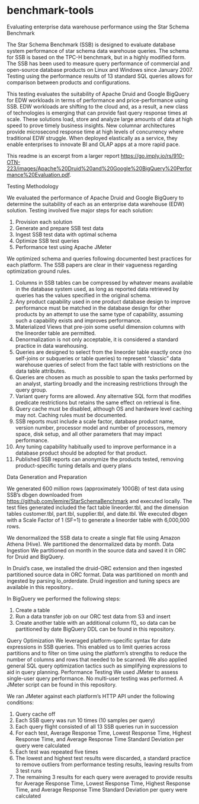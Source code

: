 # benchmark-tools

Evaluating enterprise data warehouse performance using the Star Schema Benchmark 

The Star Schema Benchmark (SSB) is designed to evaluate database system performance of star schema data warehouse queries. The schema for SSB is based on the TPC-H benchmark, but in a highly modified form. The SSB has been used to measure query performance of commercial and open-source database products on Linux and Windows since January 2007. Testing using the performance results of 13 standard SQL queries allows for comparison between products and configurations. 

This testing evaluates the suitability of Apache Druid and Google BigQuery for EDW workloads in terms of performance and price-performance using SSB. EDW workloads are shifting to the cloud and, as a result, a new class of technologies is emerging that can provide fast query response times at scale. These solutions load, store and analyze large amounts of data at high speed to prove timely business insights. New columnar architectures provide microsecond response time at high levels of concurrency where traditional EDW struggle. When deployed elastically as a service, they enable enterprises to innovate BI and OLAP apps at a more rapid pace.  

This readme is an excerpt from a larger report https://go.imply.io/rs/910-OTN-223/images/Apache%20Druid%20and%20Google%20BigQuery%20Performance%20Evaluation.pdf.

Testing Methodology

We evaluated the performance of Apache Druid and Google BigQuery to determine the suitability of each as an enterprise data warehouse (EDW) solution. Testing involved five major steps for each solution:
1.	Provision each solution 
2.	Generate and prepare SSB test data
3.	Ingest SSB test data with optimal schema
4.	Optimize SSB test queries
5.	Performance test using Apache JMeter

We optimized schema and queries following documented best practices for each platform. The SSB papers are clear in their vagueness regarding optimization ground rules.
1.	Columns in SSB tables can be compressed by whatever means available in the database system used, as long as reported data retrieved by queries has the values specified in the original schema.
2.	Any product capability used in one product database design to improve performance must be matched in the database design for other products by an attempt to use the same type of capability, assuming such a capability exists and improves performance.
3.	Materialized Views that pre-join some useful dimension columns with the lineorder table are permitted. 
4.	Denormalization is not only acceptable, it is considered a standard practice in data warehousing.
5.	Queries are designed to select from the lineorder table exactly once (no self-joins or subqueries or table queries) to represent “classic” data warehouse queries of select from the fact table with restrictions on the data table attributes. 
6.	Queries are chosen as much as possible to span the tasks performed by an analyst, starting broadly and the increasing restrictions through the query group.
7.	Variant query forms are allowed. Any alternative SQL form that modifies predicate restrictions but retains the same effect on retrieval is fine. 
8.	Query cache must be disabled, although OS and hardware level caching may not. Caching rules must be documented.
9.	SSB reports must include a scale factor, database product name, version number, processor model and number of processors, memory space, disk setup, and all other parameters that may impact performance.
10.	Any tuning capability habitually used to improve performance in a database product should be adopted for that product.
11.	Published SSB reports can anonymize the products tested, removing product-specific tuning details and query plans

Data Generation and Preparation

We generated 600 million rows (approximately 100GB) of test data using SSB’s dbgen downloaded from  https://github.com/lemire/StarSchemaBenchmark and executed locally. The test files generated included the fact table lineorder.tbl, and the dimension tables customer.tbl, part.tbl, supplier.tbl, and date.tbl. We executed dbgen with a Scale Factor of 1 (SF=1) to generate a lineorder table with 6,000,000 rows.

We denormalized the SSB data to create a single flat file using Amazon Athena (Hive). We partitioned the denormalized data by month. 
Data Ingestion
We partitioned on month in the source data and saved it in ORC for Druid and BigQuery. 

In Druid’s case, we installed the druid-ORC extension and then ingested partitioned source data in ORC format. Data was partitioned on month and ingested by parsing lo_orderdate. Druid ingestion and tuning specs are available in this repository..   

In BigQuery we performed the following steps:
1.	Create a table
2.	Run a data transfer job on our ORC test data from S3 and insert 
3.	Create another table with an additional column f0_ so data can be partitioned by date
BigQuery DDL can be found in this repository.

Query Optimization
We leveraged platform-specific syntax for date expressions in SSB queries. This enabled us to limit queries across partitions and to filter on time using the platform’s strengths to reduce the number of columns and rows that needed to be scanned. We also applied general SQL query optimization tactics such as simplifying expressions to aid in query planning.
Performance Testing
We used JMeter to assess single-user query performance. No multi-user testing was performed. A JMeter script can be found in this repository.

We ran JMeter against each platform’s HTTP API under the following conditions:
1.  Query cache off
2.  Each SSB query was run 10 times (10 samples per query)
3.  Each query flight consisted of all 13 SSB queries run in succession
4.  For each test, Average Response Time, Lowest Response Time, Highest Response Time, and Average Response Time Standard Deviation per query were calculated 
5.  Each test was repeated five times 
6.  The lowest and highest test results were discarded, a standard practice to remove outliers  from performance testing results, leaving results from 3 test runs 
7.  The remaining 3 results for each query were averaged to provide results for Average Response Time, Lowest Response Time, Highest Response Time, and Average Response Time Standard Deviation per query were calculated
